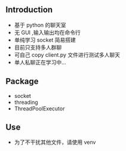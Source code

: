 ## Introduction
- 基于 python 的聊天室
- 无 GUI ,输入输出均在命令行
- 单纯学习 socket 简易搭建
- 目前只支持多人群聊
- 可自己 copy client.py 文件进行测试多人聊天
- 单人私聊正在学习中...
## Package
- socket
- threading
- ThreadPoolExecutor
## Use
- 为了不干扰其他文件，请使用 venv
